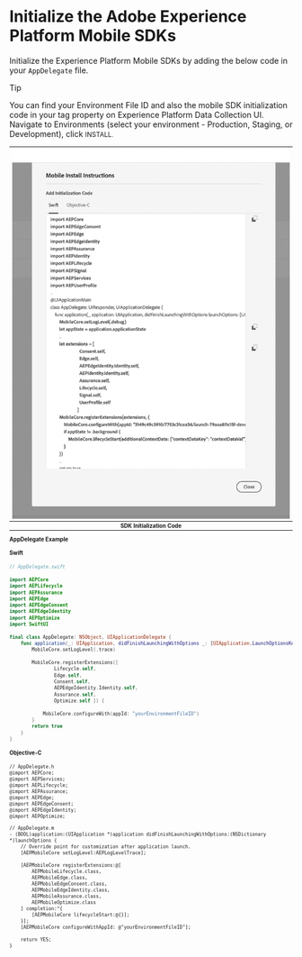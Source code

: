 # Initialize the Adobe Experience Platform Mobile SDKs

Initialize the Experience Platform Mobile SDKs by adding the below code in your `AppDelegate` file.

> [!TIP]
> You can find your Environment File ID and also the mobile SDK initialization code in your tag property on Experience Platform Data Collection UI. Navigate to Environments (select your environment - Production, Staging, or Development), click <small>INSTALL<small>.

| ![SDK Initialization Code](../assets/sdk-init-code.png?raw=true) |
| :---: |
| **SDK Initialization Code** |

**AppDelegate Example**
<!-- tabs:start -->

#### **Swift**
```swift
// AppDelegate.swift

import AEPCore
import AEPLifecycle
import AEPAssurance
import AEPEdge
import AEPEdgeConsent
import AEPEdgeIdentity
import AEPOptimize
import SwiftUI

final class AppDelegate: NSObject, UIApplicationDelegate {
    func application(_: UIApplication, didFinishLaunchingWithOptions _: [UIApplication.LaunchOptionsKey: Any]? = nil) -> Bool {
        MobileCore.setLogLevel(.trace)

        MobileCore.registerExtensions([
                Lifecycle.self,
                Edge.self,
                Consent.self,
                AEPEdgeIdentity.Identity.self,
                Assurance.self,
                Optimize.self ]) {
            
            MobileCore.configureWith(appId: "yourEnvironmentFileID")
        }
        return true
    }
}
```

#### **Objective-C**

```objc
// AppDelegate.h
@import AEPCore;
@import AEPServices;
@import AEPLifecycle;
@import AEPAssurance;
@import AEPEdge;
@import AEPEdgeConsent;
@import AEPEdgeIdentity;
@import AEPOptimize;
```

```objc
// AppDelegate.m
- (BOOL)application:(UIApplication *)application didFinishLaunchingWithOptions:(NSDictionary *)launchOptions {
    // Override point for customization after application launch.
    [AEPMobileCore setLogLevel:AEPLogLevelTrace];
    
    [AEPMobileCore registerExtensions:@[
        AEPMobileLifecycle.class,
        AEPMobileEdge.class,
        AEPMobileEdgeConsent.class,
        AEPMobileEdgeIdentity.class,
        AEPMobileAssurance.class,
        AEPMobileOptimize.class
    ] completion:^{
        [AEPMobileCore lifecycleStart:@{}];
    }];
    [AEPMobileCore configureWithAppId: @"yourEnvironmentFileID"];
    
    return YES;
}
```
<!-- tabs:end -->
